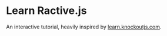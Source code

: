 # Learn Ractive.js

An interactive tutorial, heavily inspired by [learn.knockoutjs.com](http://learn.knockoutjs.com).
